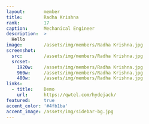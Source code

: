 ```yaml
---
layout:       member
title:        Radha Krishna
rank:         17
caption:      Mechanical Engineer
description:  >
  Hello
image:        /assets/img/members/Radha Krishna.jpg
screenshot:
  src:        /assets/img/members/Radha Krishna.jpg
  srcset:
    1920w:    /assets/img/members/Radha Krishna.jpg
    960w:     /assets/img/members/Radha Krishna.jpg
    480w:     /assets/img/members/Radha Krishna.jpg
links:
  - title:    Demo
    url:      https://qwtel.com/hydejack/
featured:     true
accent_color: '#4fb1ba'
accent_image: /assets/img/sidebar-bg.jpg
---
```

